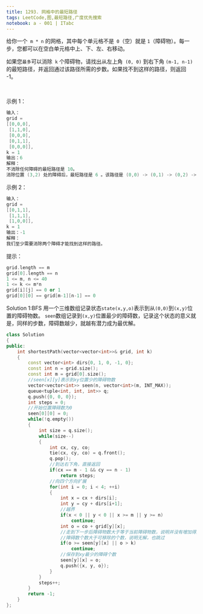 ```yaml
---
title: 1293. 网格中的最短路径
tags: LeetCode,图,最短路径,广度优先搜索
notebook: a - 001 | ITabc
---
```

给你一个` m * n` 的网格，其中每个单元格不是` 0`（空）就是 `1`（障碍物）。每一步，您都可以在空白单元格中上、下、左、右移动。

如果您` 最多 `可以消除` k` 个障碍物，请找出从左上角` (0, 0)` 到右下角 `(m-1, n-1)` 的最短路径，并返回通过该路径所需的步数。如果找不到这样的路径，则返回 -1。

 

示例 1：
```cpp
输入： 
grid = 
[[0,0,0],
 [1,1,0],
 [0,0,0],
 [0,1,1],
 [0,0,0]], 
k = 1
输出：6
解释：
不消除任何障碍的最短路径是 10。
消除位置 (3,2) 处的障碍后，最短路径是 6 。该路径是 (0,0) -> (0,1) -> (0,2) -> (1,2) -> (2,2) -> (3,2) -> (4,2).
```

示例 2：
```cpp
输入：
grid = 
[[0,1,1],
 [1,1,1],
 [1,0,0]], 
k = 1
输出：-1
解释：
我们至少需要消除两个障碍才能找到这样的路径。
```

提示：
```cpp
grid.length == m
grid[0].length == n
1 <= m, n <= 40
1 <= k <= m*n
grid[i][j] == 0 or 1
grid[0][0] == grid[m-1][n-1] == 0
```
Solution 1:BFS
用一个三维数组记录状态`state(x,y,o)`表示到从`(0,0)`到`(x,y)`位置的障碍物数。
`seen`数组记录到`(x,y)`位置最少的障碍数，记录这个状态的意义就是，同样的步数，障碍数越少，就越有潜力成为最优解。
```cpp
class Solution 
{
public:
    int shortestPath(vector<vector<int>>& grid, int k) 
    {
        const vector<int> dirs{0, 1, 0, -1, 0};
        const int n = grid.size();
        const int m = grid[0].size();
        //seen[x][y]表示到xy位置少的障碍物数
        vector<vector<int>> seen(n, vector<int>(m, INT_MAX));
        queue<tuple<int, int, int>> q;
        q.push({0, 0, 0});
        int steps = 0;
        //开始位置障碍数为0
        seen[0][0] = 0;
        while(!q.empty())
        {
            int size = q.size();
            while(size--)
            {   
                int cx, cy, co;
                tie(cx, cy, co) = q.front();
                q.pop();
                //到达右下角，直接返回
                if(cx == m - 1 && cy == n - 1)
                    return steps;
                //向四个方向扩展
                for(int i = 0; i < 4; ++i)
                {
                    int x = cx + dirs[i];
                    int y = cy + dirs[i+1];
                    //越界
                    if(x < 0 || y < 0 || x >= m || y >= n)
                        continue;
                    int o = co + grid[y][x];
                    //走到下一步后障碍物数大于等于当前障碍物数，说明并没有增加得到最优解的可能，那就跳过
                    //障碍数个数大于可移除的个数，说明无解，也跳过
                    if(o >= seen[y][x] || o > k)
                        continue;
                    //保存到xy最少的障碍个数
                    seen[y][x] = o;
                    q.push({x, y, o});
                }
            }
            steps++;
        }
        return -1;
    }
};
```